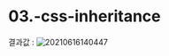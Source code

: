 # 03.-css-inheritance

결과값 : ![20210616140447](https://user-images.githubusercontent.com/32264455/122197271-fabbd580-ced2-11eb-833e-ceecac7a3a9c.png)
